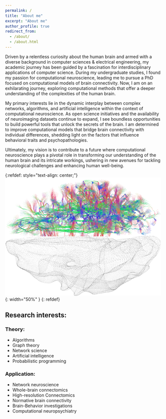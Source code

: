 ```yaml
---
permalink: /
title: "About me"
excerpt: "About me"
author_profile: true
redirect_from: 
  - /about/
  - /about.html
---
```


<!-- # Who am I? -->

Driven by a relentless curiosity about the human brain and armed with a diverse background in computer sciences & electrical engineering, my academic journey has been guided by a fascination for interdisciplinary applications of computer science. During my undergraduate studies, I found my passion for computational neuroscience, leading me to pursue a PhD focused on computational models of brain connectivity. Now, I am on an exhilarating journey, exploring computational methods that offer a deeper understanding of the complexities of the human brain.

My primary interests lie in the dynamic interplay between complex networks, algorithms, and artificial intelligence within the context of computational neuroscience. As open science initiatives and the availability of neuroimaging datasets continue to expand, I see boundless opportunities to build powerful tools that unlock the secrets of the brain. I am determined to improve computational models that bridge brain connectivity with individual differences, shedding light on the factors that influence behavioral traits and psychopathologies.

Ultimately, my vision is to contribute to a future where computational neuroscience plays a pivotal role in transforming our understanding of the human brain and its intricate workings, ushering in new avenues for tackling neurological challenges and enhancing human well-being.

{:refdef: style="text-align: center;"}
![](/images/high-res-tracts.png){: width="50%" }
{: refdef}

<!-- <div style="text-align: center; padding-bottom: 25px; padding-top: 25px;">
    <img src="/images/high-res-tracts.png"
         alt="About me"
         width="50%" />
</div> -->

## Research interests:

### Theory:

- Algorithms
- Graph theory
- Network science
- Artificial intelligence
- Probabilistic programming

### Application:

- Network neuroscience
- Whole-brain connectomics
- High-resolution Connectomics
- Normative brain connectivity
- Brain-Behavior investigations
- Computational neuropsychiatry
